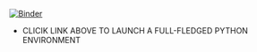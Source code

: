 [![Binder](https://mybinder.org/badge_logo.svg)](https://mybinder.org/v2/gh/kanad13/test-binder/main?labpath=notebooks%2Fpandas.ipynb)

- CLICIK LINK ABOVE TO LAUNCH A FULL-FLEDGED PYTHON ENVIRONMENT 